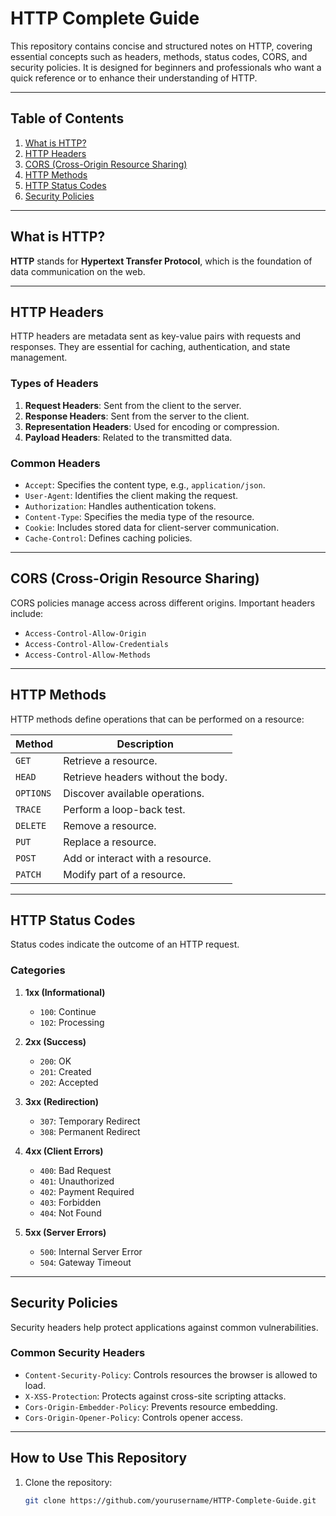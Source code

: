 # HTTP Complete Guide  

This repository contains concise and structured notes on HTTP, covering essential concepts such as headers, methods, status codes, CORS, and security policies. It is designed for beginners and professionals who want a quick reference or to enhance their understanding of HTTP.

---

## **Table of Contents**  
1. [What is HTTP?](#what-is-http)  
2. [HTTP Headers](#http-headers)  
3. [CORS (Cross-Origin Resource Sharing)](#cors-cross-origin-resource-sharing)  
4. [HTTP Methods](#http-methods)  
5. [HTTP Status Codes](#http-status-codes)  
6. [Security Policies](#security-policies)  

---

## **What is HTTP?**  
**HTTP** stands for **Hypertext Transfer Protocol**, which is the foundation of data communication on the web.

---

## **HTTP Headers**  
HTTP headers are metadata sent as key-value pairs with requests and responses. They are essential for caching, authentication, and state management.

### **Types of Headers**  
1. **Request Headers**: Sent from the client to the server.  
2. **Response Headers**: Sent from the server to the client.  
3. **Representation Headers**: Used for encoding or compression.  
4. **Payload Headers**: Related to the transmitted data.

### **Common Headers**  
- `Accept`: Specifies the content type, e.g., `application/json`.  
- `User-Agent`: Identifies the client making the request.  
- `Authorization`: Handles authentication tokens.  
- `Content-Type`: Specifies the media type of the resource.  
- `Cookie`: Includes stored data for client-server communication.  
- `Cache-Control`: Defines caching policies.

---

## **CORS (Cross-Origin Resource Sharing)**  
CORS policies manage access across different origins. Important headers include:  
- `Access-Control-Allow-Origin`  
- `Access-Control-Allow-Credentials`  
- `Access-Control-Allow-Methods`  

---

## **HTTP Methods**  
HTTP methods define operations that can be performed on a resource:  

| **Method** | **Description**                            |  
|------------|--------------------------------------------|  
| `GET`      | Retrieve a resource.                      |  
| `HEAD`     | Retrieve headers without the body.        |  
| `OPTIONS`  | Discover available operations.            |  
| `TRACE`    | Perform a loop-back test.                 |  
| `DELETE`   | Remove a resource.                        |  
| `PUT`      | Replace a resource.                       |  
| `POST`     | Add or interact with a resource.          |  
| `PATCH`    | Modify part of a resource.                |  

---

## **HTTP Status Codes**  
Status codes indicate the outcome of an HTTP request.  

### **Categories**  
1. **1xx (Informational)**  
   - `100`: Continue  
   - `102`: Processing  

2. **2xx (Success)**  
   - `200`: OK  
   - `201`: Created  
   - `202`: Accepted  

3. **3xx (Redirection)**  
   - `307`: Temporary Redirect  
   - `308`: Permanent Redirect  

4. **4xx (Client Errors)**  
   - `400`: Bad Request  
   - `401`: Unauthorized  
   - `402`: Payment Required  
   - `403`: Forbidden  
   - `404`: Not Found  

5. **5xx (Server Errors)**  
   - `500`: Internal Server Error  
   - `504`: Gateway Timeout  

---

## **Security Policies**  
Security headers help protect applications against common vulnerabilities.  

### **Common Security Headers**  
- `Content-Security-Policy`: Controls resources the browser is allowed to load.  
- `X-XSS-Protection`: Protects against cross-site scripting attacks.  
- `Cors-Origin-Embedder-Policy`: Prevents resource embedding.  
- `Cors-Origin-Opener-Policy`: Controls opener access.

---

## **How to Use This Repository**  
1. Clone the repository:  
   ```bash
   git clone https://github.com/yourusername/HTTP-Complete-Guide.git
